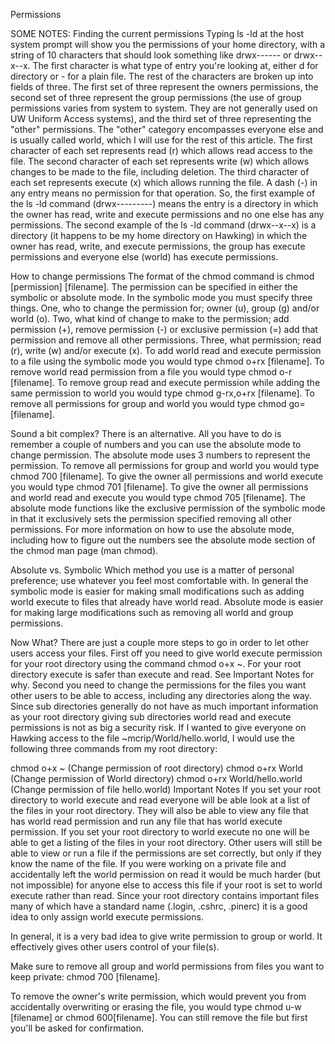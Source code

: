 Permissions

SOME NOTES:
Finding the current permissions
Typing ls -ld at the host system prompt will show you the permissions of your home directory, with a string of 10 characters that should look something like drwx------ or drwx--x--x. The first character is what type of entry you're looking at, either d for directory or - for a plain file. The rest of the characters are broken up into fields of three. The first set of three represent the owners permissions, the second set of three represent the group permissions (the use of group permissions varies from system to system. They are not generally used on UW Uniform Access systems), and the third set of three representing the "other" permissions. The "other" category encompasses everyone else and is usually called world, which I will use for the rest of this article. The first character of each set represents read (r) which allows read access to the file. The second character of each set represents write (w) which allows changes to be made to the file, including deletion. The third character of each set represents execute (x) which allows running the file. A dash (-) in any entry means no permission for that operation. So, the first example of the ls -ld command (drwx---------) means the entry is a directory in which the owner has read, write and execute permissions and no one else has any permissions. The second example of the ls -ld command (drwx--x--x) is a directory (it happens to be my home directory on Hawking) in which the owner has read, write, and execute permissions, the group has execute permissions and everyone else (world) has execute permissions.

How to change permissions
The format of the chmod command is chmod [permission] [filename]. The permission can be specified in either the symbolic or absolute mode. In the symbolic mode you must specify three things. One, who to change the permission for; owner (u), group (g) and/or world (o). Two, what kind of change to make to the permission; add permission (+), remove permission (-) or exclusive permission (=) add that permission and remove all other permissions. Three, what permission; read (r), write (w) and/or execute (x). To add world read and execute permission to a file using the symbolic mode you would type chmod o+rx [filename]. To remove world read permission from a file you would type chmod o-r [filename]. To remove group read and execute permission while adding the same permission to world you would type chmod g-rx,o+rx [filename]. To remove all permissions for group and world you would type chmod go= [filename].

Sound a bit complex? There is an alternative. All you have to do is remember a couple of numbers and you can use the absolute mode to change permission. The absolute mode uses 3 numbers to represent the permission. To remove all permissions for group and world you would type chmod 700 [filename]. To give the owner all permissions and world execute you would type chmod 701 [filename]. To give the owner all permissions and world read and execute you would type chmod 705 [filename]. The absolute mode functions like the exclusive permission of the symbolic mode in that it exclusively sets the permission specified removing all other permissions. For more information on how to use the absolute mode, including how to figure out the numbers see the absolute mode section of the chmod man page (man chmod).

Absolute vs. Symbolic
Which method you use is a matter of personal preference; use whatever you feel most comfortable with. In general the symbolic mode is easier for making small modifications such as adding world execute to files that already have world read. Absolute mode is easier for making large modifications such as removing all world and group permissions.

Now What?
There are just a couple more steps to go in order to let other users access your files. First off you need to give world execute permission for your root directory using the command chmod o+x ~. For your root directory execute is safer than execute and read. See Important Notes for why. Second you need to change the permissions for the files you want other users to be able to access, including any directories along the way. Since sub directories generally do not have as much important information as your root directory giving sub directories world read and execute permissions is not as big a security risk. If I wanted to give everyone on Hawking access to the file ~mcrip/World/hello.world, I would use the following three commands from my root directory:

chmod o+x ~                   (Change permission of root directory)
chmod o+rx World              (Change permission of World directory)
chmod o+rx World/hello.world  (Change permission of file hello.world)
Important Notes
If you set your root directory to world execute and read everyone will be able look at a list of the files in your root directory. They will also be able to view any file that has world read permission and run any file that has world execute permission. If you set your root directory to world execute no one will be able to get a listing of the files in your root directory. Other users will still be able to view or run a file if the permissions are set correctly, but only if they know the name of the file. If you were working on a private file and accidentally left the world permission on read it would be much harder (but not impossible) for anyone else to access this file if your root is set to world execute rather than read. Since your root directory contains important files many of which have a standard name (.login, .cshrc, .pinerc) it is a good idea to only assign world execute permissions.

In general, it is a very bad idea to give write permission to group or world. It effectively gives other users control of your file(s).

Make sure to remove all group and world permissions from files you want to keep private: chmod 700 [filename].

To remove the owner's write permission, which would prevent you from accidentally overwriting or erasing the file, you would type chmod u-w [filename] or chmod 600[filename]. You can still remove the file but first you'll be asked for confirmation.
